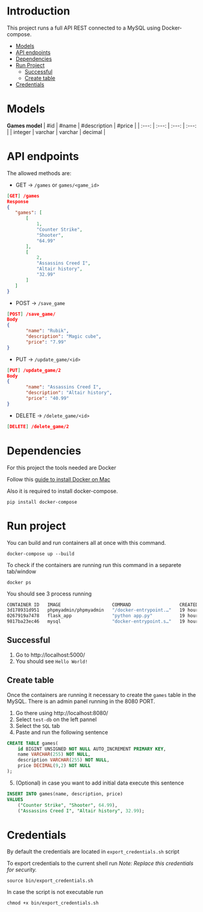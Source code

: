 # Introduction

This project runs a full API REST connected to a MySQL using Docker-compose.

- [Models](#models)
- [API endpoints](#api-endpoints)
- [Dependencies](#dependencies)
- [Run Project](#run-project)
    - [Successful](#successful)
    - [Create table](#create-table)
- [Credentials](#credentials)


# Models

**Games model**
| #id   | #name | #description | #price |
| :---: | :---: | :---: | :---: |
| integer   | varchar  | varchar   | decimal   |


# API endpoints

The allowed methods are:
 - GET -> `/games` or `games/<game_id>`
 ```json
 [GET] /games
 Response
 {
    "games": [
        [
            1,
            "Counter Strike",
            "Shooter",
            "64.99"
        ],
        [
            2,
            "Assassins Creed I",
            "Altair history",
            "32.99"
        ]
    ]
}
 ```
 - POST -> `/save_game`
 ```json
 [POST] /save_game/
 Body
 {
        "name": "Rubik",
        "description": "Magic cube",
        "price": "7.99"
 }
 ```
 - PUT -> `/update_game/<id>`
 ```json
 [PUT] /update_game/2
 Body
 {
        "name": "Assassins Creed I",
        "description": "Altair history",
        "price": "40.99"
 }
 ```
 - DELETE -> `/delete_game/<id>`
 ```json
 [DELETE] /delete_game/2
 ```

# Dependencies

For this project the tools needed are Docker

Follow this [guide to install Docker on Mac](https://docs.docker.com/desktop/install/mac-install/)

Also it is required to install docker-compose.
```
pip install docker-compose
```


# Run project

You can build and run containers all at once with this command.
```
docker-compose up --build
```

To check if the containers are running run this command in a separete tab/window
```
docker ps
```

You should see 3 process running
```bash
CONTAINER ID   IMAGE                   COMMAND                  CREATED        STATUS         PORTS                                                  NAMES
3d178931d951   phpmyadmin/phpmyadmin   "/docker-entrypoint.…"   19 hours ago   Up 5 seconds   0.0.0.0:8080->80/tcp, :::8080->80/tcp                  flask_db_admin_1
0267919a7478   flask_app               "python app.py"          19 hours ago   Up 6 seconds   0.0.0.0:5000->5000/tcp, :::5000->5000/tcp              flask_app_1
9817ba23ec46   mysql                   "docker-entrypoint.s…"   19 hours ago   Up 6 seconds   0.0.0.0:3306->3306/tcp, :::3306->3306/tcp, 33060/tcp   flask_db_1
```

## Successful
1. Go to http://localhost:5000/
2. You should see `Hello World!`


## Create table

Once the containers are running it necessary to create the `games` table in the MySQL.
There is an admin panel running in the 8080 PORT.

1. Go there using http://localhost:8080/
2. Select `test-db` on the left pannel
3. Select the `SQL` tab
4. Paste and run the following sentence
```SQL
CREATE TABLE games(
    id BIGINT UNSIGNED NOT NULL AUTO_INCREMENT PRIMARY KEY,
    name VARCHAR(255) NOT NULL,
    description VARCHAR(255) NOT NULL,
    price DECIMAL(9,2) NOT NULL
);
```
5. (Optional) in case you want to add initial data execute this sentence
```SQL
INSERT INTO games(name, description, price)
VALUES 
    ("Counter Strike", "Shooter", 64.99),
    ("Assassins Creed I", "Altair history", 32.99);
```


# Credentials
By default the credentials are located in `export_credentials.sh` script

To export credentials to the current shell run
*_Note: Replace this credentials for security._*
```
source bin/export_credentials.sh
```

In case the script is not executable run
```
chmod +x bin/export_credentials.sh
```
